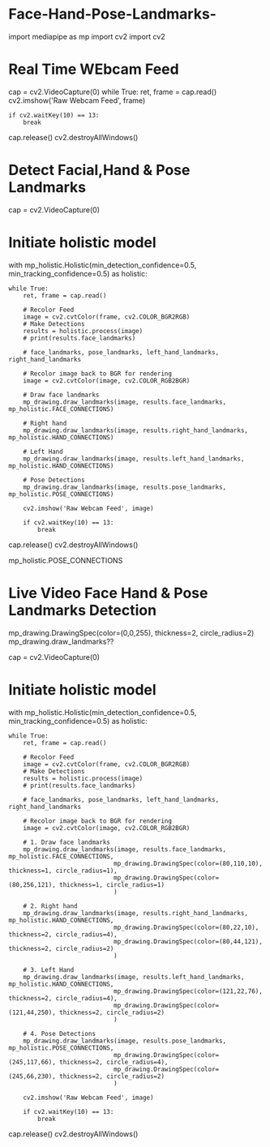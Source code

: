 # Face-Hand-Pose-Landmarks-

import mediapipe as mp
import cv2
import cv2

# Real Time WEbcam Feed

cap = cv2.VideoCapture(0)
while True:
    ret, frame = cap.read()
    cv2.imshow('Raw Webcam Feed', frame)
    
    if cv2.waitKey(10) == 13:
        break

cap.release()
cv2.destroyAllWindows()

# Detect Facial,Hand & Pose Landmarks

cap = cv2.VideoCapture(0)
# Initiate holistic model
with mp_holistic.Holistic(min_detection_confidence=0.5, min_tracking_confidence=0.5) as holistic:
    
    while True:
        ret, frame = cap.read()
        
        # Recolor Feed
        image = cv2.cvtColor(frame, cv2.COLOR_BGR2RGB)
        # Make Detections
        results = holistic.process(image)
        # print(results.face_landmarks)
        
        # face_landmarks, pose_landmarks, left_hand_landmarks, right_hand_landmarks
        
        # Recolor image back to BGR for rendering
        image = cv2.cvtColor(image, cv2.COLOR_RGB2BGR)
        
        # Draw face landmarks
        mp_drawing.draw_landmarks(image, results.face_landmarks, mp_holistic.FACE_CONNECTIONS)
        
        # Right hand
        mp_drawing.draw_landmarks(image, results.right_hand_landmarks, mp_holistic.HAND_CONNECTIONS)

        # Left Hand
        mp_drawing.draw_landmarks(image, results.left_hand_landmarks, mp_holistic.HAND_CONNECTIONS)

        # Pose Detections
        mp_drawing.draw_landmarks(image, results.pose_landmarks, mp_holistic.POSE_CONNECTIONS)
                        
        cv2.imshow('Raw Webcam Feed', image)

        if cv2.waitKey(10) == 13:
            break

cap.release()
cv2.destroyAllWindows()


mp_holistic.POSE_CONNECTIONS


# Live Video Face Hand & Pose Landmarks Detection

mp_drawing.DrawingSpec(color=(0,0,255), thickness=2, circle_radius=2)
mp_drawing.draw_landmarks??

cap = cv2.VideoCapture(0)
# Initiate holistic model
with mp_holistic.Holistic(min_detection_confidence=0.5, min_tracking_confidence=0.5) as holistic:
    
    while True:
        ret, frame = cap.read()
        
        # Recolor Feed
        image = cv2.cvtColor(frame, cv2.COLOR_BGR2RGB)
        # Make Detections
        results = holistic.process(image)
        # print(results.face_landmarks)
        
        # face_landmarks, pose_landmarks, left_hand_landmarks, right_hand_landmarks
        
        # Recolor image back to BGR for rendering
        image = cv2.cvtColor(image, cv2.COLOR_RGB2BGR)
        
        # 1. Draw face landmarks
        mp_drawing.draw_landmarks(image, results.face_landmarks, mp_holistic.FACE_CONNECTIONS, 
                                 mp_drawing.DrawingSpec(color=(80,110,10), thickness=1, circle_radius=1),
                                 mp_drawing.DrawingSpec(color=(80,256,121), thickness=1, circle_radius=1)
                                 )
        
        # 2. Right hand
        mp_drawing.draw_landmarks(image, results.right_hand_landmarks, mp_holistic.HAND_CONNECTIONS, 
                                 mp_drawing.DrawingSpec(color=(80,22,10), thickness=2, circle_radius=4),
                                 mp_drawing.DrawingSpec(color=(80,44,121), thickness=2, circle_radius=2)
                                 )

        # 3. Left Hand
        mp_drawing.draw_landmarks(image, results.left_hand_landmarks, mp_holistic.HAND_CONNECTIONS, 
                                 mp_drawing.DrawingSpec(color=(121,22,76), thickness=2, circle_radius=4),
                                 mp_drawing.DrawingSpec(color=(121,44,250), thickness=2, circle_radius=2)
                                 )

        # 4. Pose Detections
        mp_drawing.draw_landmarks(image, results.pose_landmarks, mp_holistic.POSE_CONNECTIONS, 
                                 mp_drawing.DrawingSpec(color=(245,117,66), thickness=2, circle_radius=4),
                                 mp_drawing.DrawingSpec(color=(245,66,230), thickness=2, circle_radius=2)
                                 )
                        
        cv2.imshow('Raw Webcam Feed', image)

        if cv2.waitKey(10) == 13:
            break

cap.release()
cv2.destroyAllWindows()
